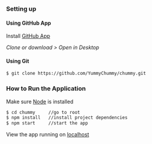 ### Setting up

#### Using GitHub App
Install [GitHub App](https://desktop.github.com/)

*Clone or download > Open in Desktop*

#### Using Git
```sh
$ git clone https://github.com/YummyChummy/chummy.git
```
### How to Run the Application
Make sure [Node](https://nodejs.org/en/) is installed

```sh
$ cd chummy     //go to root
$ npm install   //install project dependencies
$ npm start     //start the app
```

View the app running on [localhost](http://localhost:8080/)
